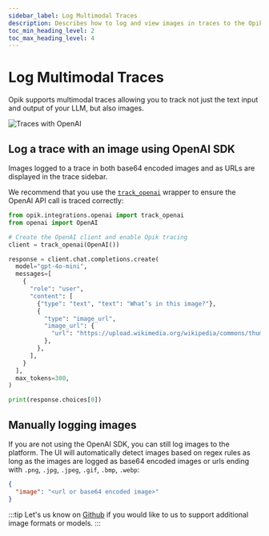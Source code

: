 ```yaml
---
sidebar_label: Log Multimodal Traces
description: Describes how to log and view images in traces to the Opik platform
toc_min_heading_level: 2
toc_max_heading_level: 4
---
```


# Log Multimodal Traces

Opik supports multimodal traces allowing you to track not just the text input and output of your LLM, but also images.

![Traces with OpenAI](/img/tracing/image_trace.png)

## Log a trace with an image using OpenAI SDK

Images logged to a trace in both base64 encoded images and as URLs are displayed in the trace sidebar.

We recommend that you use the [`track_openai`](https://www.comet.com/docs/opik/python-sdk-reference/integrations/openai/track_openai.html) wrapper to ensure the OpenAI API call is traced correctly:

```python
from opik.integrations.openai import track_openai
from openai import OpenAI

# Create the OpenAI client and enable Opik tracing
client = track_openai(OpenAI())

response = client.chat.completions.create(
  model="gpt-4o-mini",
  messages=[
    {
      "role": "user",
      "content": [
        {"type": "text", "text": "What’s in this image?"},
        {
          "type": "image_url",
          "image_url": {
            "url": "https://upload.wikimedia.org/wikipedia/commons/thumb/d/dd/Gfp-wisconsin-madison-the-nature-boardwalk.jpg/2560px-Gfp-wisconsin-madison-the-nature-boardwalk.jpg",
          },
        },
      ],
    }
  ],
  max_tokens=300,
)

print(response.choices[0])
```

## Manually logging images

If you are not using the OpenAI SDK, you can still log images to the platform. The UI will automatically detect images based on regex rules as long as the images are logged as base64 encoded images or urls ending with `.png`, `.jpg`, `.jpeg`, `.gif`, `.bmp`, `.webp`:

```json
{
  "image": "<url or base64 encoded image>"
}
```

:::tip
Let's us know on [Github](https://github.com/comet-ml/opik/issues/new/choose) if you would like to us to support additional image formats or models.
:::
